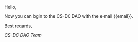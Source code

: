 Hello,

Now you can login to the CS-DC DAO with the e-mail {{email}}.

Best regards,

*CS-DC DAO Team*
